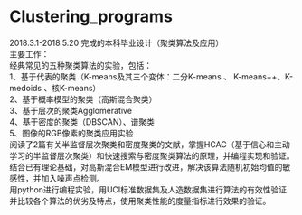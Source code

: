# Clustering_programs
2018.3.1-2018.5.20 完成的本科毕业设计（聚类算法及应用）</br>
主要工作：</br>
经典常见的五种聚类算法的实验，包括：</br>
1、基于代表的聚类（K-means及其三个变体：二分K-means 、 K-means++、K-medoids 、核K-means）</br>
2、基于概率模型的聚类（高斯混合聚类）</br>
3、基于层次的聚类Agglomerative </br>
4、基于密度的聚类（DBSCAN）、谱聚类</br>
5、图像的RGB像素的聚类应用实验</br>
阅读了2篇有关半监督层次聚类和密度聚类的文献，掌握HCAC（基于信心和主动学习的半监督层次聚类）和快速搜索与密度聚类算法的原理，并编程实现和验证。</br>
结合已有理论基础，对高斯混合EM模型进行改进，解决该算法随机初始均值的敏感性，并加入噪声点检测。 </br>
用python进行编程实验，用UCI标准数据集及人造数据集进行算法的有效性验证并比较各个算法的优劣及特点，使用聚类性能的度量指标进行效果的验证。</b>
